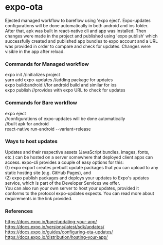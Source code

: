 # expo-ota
Ejected managed workflow to bareflow using 'expo eject'.
Expo-updates configurations will be done automatically in both android and ios folder.
After that, apk was built in react-native cli and app was installed. Then changes were made in the project and published using 'expo publish' which successfully created and published app bundles to expo account and a URL was provided in order to compare and check for updates. Changes were visible in the app after reload.

### Commands for Managed workflow
expo init //initializes project \
yarn add expo-updates //adding package for updates \
expo build:android //for android build and similar for ios \
expo publish //provides with expo URL to check for updates

### Commands for Bare workflow
expo eject \
//configurations of expo-updates will be done automatically \
//built apk for android \
react-native run-android --variant=release

### Ways to host updates
Updates and their respective assets (JavaScript bundles, images, fonts, etc.) can be hosted on a server somewhere that deployed client apps can access. expo-cli provides a couple of easy options for this: \
(1) expo export creates prebuilt update packages that you can upload to any static hosting site (e.g. GitHub Pages), and \
(2) expo publish packages and deploys your updates to Expo's updates service, which is part of the Developer Services we offer.\
You can also run your own server to host your updates, provided it conforms to the protocol expo-updates expects. You can read more about requirements in the link provided.

### References
https://docs.expo.io/bare/updating-your-app/ <br/>
https://docs.expo.io/versions/latest/sdk/updates/ <br/>
https://docs.expo.io/guides/configuring-ota-updates/ \
https://docs.expo.io/distribution/hosting-your-app/


